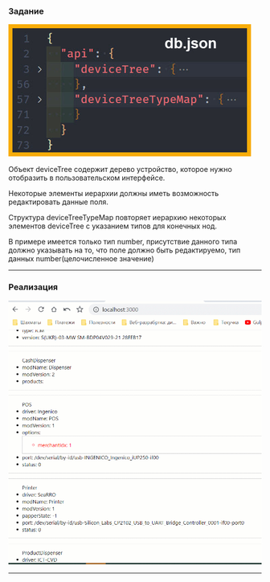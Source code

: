 ### Задание

![Картинка](./public/db.json.jpg)

Объект deviceTree содержит дерево устройство, которое нужно отобразить в пользовательском интерфейсе.

Некоторые элементы иерархии должны иметь возможность редактировать данные поля.

Структура deviceTreeTypeMap повторяет иерархию некоторых элементов deviceTree с указанием типов для конечных нод.

В примере имеется только тип number, присутствие данного типа должно указывать на то, что поле должно быть редактируемо, тип данных number(целочисленное значение)

---

### Реализация

![Картинка](./public/demo.gif)

---
